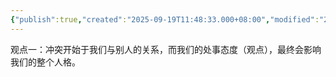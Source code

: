 ```yaml
---
{"publish":true,"created":"2025-09-19T11:48:33.000+08:00","modified":"2025-09-19T11:48:33.000+08:00","cssclasses":""}
---
```


观点一：冲突开始于我们与别人的关系，而我们的处事态度（观点），最终会影响我们的整个人格。


